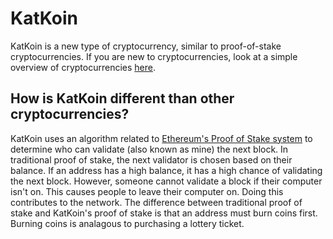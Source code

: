 # KatKoin
KatKoin is a new type of cryptocurrency, similar to proof-of-stake cryptocurrencies. If you are new to cryptocurrencies, look at a simple overview of cryptocurrencies [here](simple).  

## How is KatKoin different than other cryptocurrencies?
KatKoin uses an algorithm related to [Ethereum's Proof of Stake system](https://github.com/ethereum/wiki/wiki/Proof-of-Stake-FAQ) to determine who can validate (also known as mine) the next block. In traditional proof of stake, the next validator is chosen based on their balance. If an address has a high balance, it has a high chance of validating the next block. However, someone cannot validate a block if their computer isn't on. This causes people to leave their computer on. Doing this contributes to the network. The difference between traditional proof of stake and KatKoin's proof of stake is that an address must burn coins first. Burning coins is analagous to purchasing a lottery ticket.
